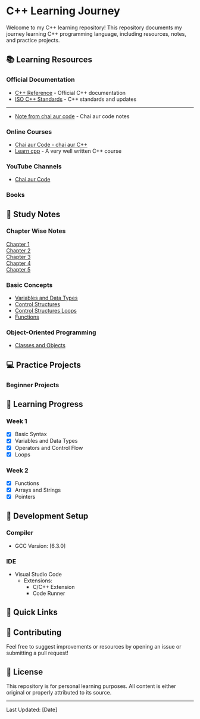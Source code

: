 # C++ Learning Journey

Welcome to my C++ learning repository! This repository documents my journey learning C++ programming language, including resources, notes, and practice projects.

## 📚 Learning Resources

### Official Documentation

- [C++ Reference](https://en.cppreference.com/w/) - Official C++ documentation
- [ISO C++ Standards](https://isocpp.org/) - C++ standards and updates

---

- [Note from chai aur code](https://docs.chaicode.com/cpp-introduction/) - Chai aur code notes

### Online Courses

- [Chai aur Code - chai aur C++](https://youtu.be/gCkPJTSZ9mU?si=4X7RjLuLq1B9zsOl)
- [Learn cpp](https://www.learncpp.com/) - A very well written C++ course

### YouTube Channels

- [Chai aur Code](https://youtube.com/@chaiaurcode)

### Books

<!-- - "C++ Primer" by Stanley Lippman -->
<!-- - "A Tour of C++" by Bjarne Stroustrup -->

## 📝 Study Notes

### Chapter Wise Notes

[Chapter 1](./notes/Chapters/chapter1.md)  
[Chapter 2](./notes/Chapters/chapter2.md)  
[Chapter 3](./notes/Chapters/chapter3.md)  
[Chapter 4](./notes/Chapters/chapter4.md)  
[Chapter 5](./notes/Chapters/chapter5.md)

### Basic Concepts

- [Variables and Data Types](./notes/Chapters/chapter4.md)
- [Control Structures](./notes/Chapters/chapter4.md)
- [Control Structures Loops](./05_Loops)
- [Functions](./notes/Chapters/chapter8.md)

### Object-Oriented Programming

- [Classes and Objects](./notes/Chapters/chapter9.md)
<!-- - [Inheritance](./notes/oop/inheritance.md) -->
<!-- - [Polymorphism](./notes/oop/polymorphism.md) -->

## 💻 Practice Projects

### Beginner Projects

<!-- 1. Calculator Application
   - [Source Code](./projects/calculator/)
   - Status: Completed
   - Concepts Learned: Basic operations, user input -->

<!-- 2. Todo List
   - [Source Code](./projects/todo-list/)
   - Status: In Progress
   - Concepts Learned: File I/O, data structures -->

## 📅 Learning Progress

### Week 1

- [x] Basic Syntax
- [x] Variables and Data Types
- [x] Operators and Control Flow
- [x] Loops

### Week 2

- [x] Functions
- [x] Arrays and Strings
- [x] Pointers 

## 🔧 Development Setup

### Compiler

- GCC Version: [6.3.0]

### IDE

- Visual Studio Code
  - Extensions:
    - C/C++ Extension
    - Code Runner

## 📌 Quick Links

<!-- - [Common Errors and Solutions](./notes/troubleshooting.md) -->
<!-- - [Best Practices](./notes/best-practices.md) -->
<!-- - [Coding Standards](./notes/coding-standards.md) -->

## 🤝 Contributing

Feel free to suggest improvements or resources by opening an issue or submitting a pull request!

## 📖 License

This repository is for personal learning purposes. All content is either original or properly attributed to its source.

---

Last Updated: [Date]
